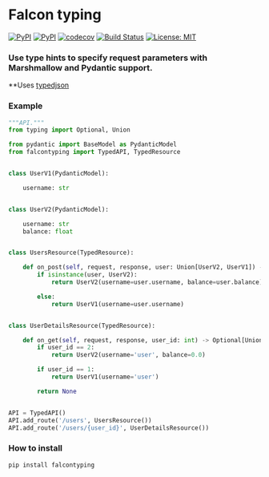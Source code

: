# Falcon typing

[![PyPI](https://img.shields.io/pypi/pyversions/falcontyping)](https://pypi.org/project/falcontyping)
[![PyPI](https://img.shields.io/pypi/v/falcontyping)](https://pypi.org/project/falcontyping)
[![codecov](https://codecov.io/gh/abdelrahman-t/falcontyping/branch/master/graph/badge.svg)](https://codecov.io/gh/abdelrahman-t/falcontyping)
[![Build Status](https://travis-ci.org/abdelrahman-t/falcontyping.svg?branch=master)](https://travis-ci.org/abdelrahman-t/falcontyping)
[![License: MIT](https://img.shields.io/badge/License-MIT-yellow.svg)](https://opensource.org/licenses/MIT)

### Use type hints to specify request parameters with Marshmallow and Pydantic support.
**Uses [typedjson](https://github.com/mitsuse/typedjson-python)

### Example
```python
"""API."""
from typing import Optional, Union

from pydantic import BaseModel as PydanticModel
from falcontyping import TypedAPI, TypedResource


class UserV1(PydanticModel):

    username: str


class UserV2(PydanticModel):

    username: str
    balance: float


class UsersResource(TypedResource):

    def on_post(self, request, response, user: Union[UserV2, UserV1]) -> Union[UserV2, UserV1]:
        if isinstance(user, UserV2):
            return UserV2(username=user.username, balance=user.balance)

        else:
            return UserV1(username=user.username)


class UserDetailsResource(TypedResource):

    def on_get(self, request, response, user_id: int) -> Optional[Union[UserV2, UserV1]]:
        if user_id == 2:
            return UserV2(username='user', balance=0.0)

        if user_id == 1:
            return UserV1(username='user')

        return None


API = TypedAPI()
API.add_route('/users', UsersResource())
API.add_route('/users/{user_id}', UserDetailsResource())
```

### How to install
`pip install falcontyping`
